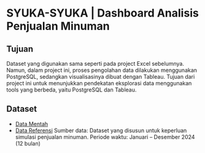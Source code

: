 # SYUKA-SYUKA | Dashboard Analisis Penjualan Minuman

## Tujuan 
Dataset yang digunakan sama seperti pada project Excel sebelumnya. Namun, dalam project ini, proses pengolahan data dilakukan menggunakan PostgreSQL, sedangkan visualisasinya dibuat dengan Tableau. Tujuan dari project ini untuk menunjukkan pendekatan eksplorasi data menggunakan tools yang berbeda, yaitu PostgreSQL dan Tableau.

## Dataset
- [Data Mentah](https://github.com/rafaauroraa/Data-Analisis-Dashboard-SQL-Tableau/blob/main/Data_mentah.csv)
- [Data Referensi](https://github.com/rafaauroraa/Data-Analisis-Dashboard-SQL-Tableau/blob/main/Data%20Referensi.sql)
Sumber data: Dataset yang disusun untuk keperluan simulasi penjualan minuman.
Periode waktu: Januari – Desember 2024 (12 bulan)
